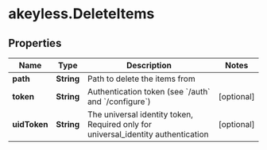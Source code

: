 # akeyless.DeleteItems

## Properties

Name | Type | Description | Notes
------------ | ------------- | ------------- | -------------
**path** | **String** | Path to delete the items from | 
**token** | **String** | Authentication token (see &#x60;/auth&#x60; and &#x60;/configure&#x60;) | [optional] 
**uidToken** | **String** | The universal identity token, Required only for universal_identity authentication | [optional] 


